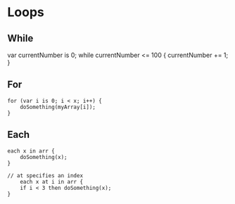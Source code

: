 # Loops

## While

var currentNumber is 0;
while currentNumber <= 100 {
currentNumber += 1;
}

## For

```
for (var i is 0; i < x; i++) {
    doSomething(myArray[i]);
}
```

## Each

```
each x in arr {
    doSomething(x);
}

// at specifies an index
    each x at i in arr {
    if i < 3 then doSomething(x);
}
```
